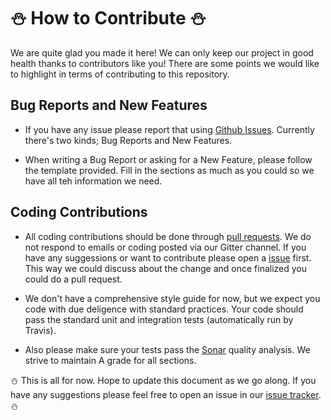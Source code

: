 # :snowman: How to Contribute :snowman:

We are quite glad you made it here! We can only keep our project in good health thanks to contributors like you! There are some points
we would like to highlight in terms of contributing to this repository. 

## Bug Reports and New Features

- If you have any issue please report that using [Github Issues](https://github.com/coma123/Spring-Boot-Blog-REST-API/issues). 
Currently there's two kinds; Bug Reports and New Features. 

- When writing a Bug Report or asking for a New Feature, please follow the template provided. Fill in the sections as much as you could so 
we have all teh information we need. 

## Coding Contributions

- All coding contributions should be done through [pull requests](https://help.github.com/en/articles/creating-a-pull-request-from-a-fork). We do not respond to emails or coding posted via our Gitter channel. If you have any suggessions or want to contribute please open a [issue](https://github.com/coma123/Spring-Boot-Blog-REST-API/issues) first. This way we could discuss about the change and once finalized you could do a pull request. 

- We don't have a comprehensive style guide for now, but we expect you code with due deligence with standard practices. Your code 
should pass the standard unit and integration tests (automatically run by Travis). 

- Also please make sure your tests pass the [Sonar](https://sonarcloud.io/dashboard?id=coma123_Spring-Boot-Blog-REST-API) quality
analysis. We strive to maintain A grade for all sections.

:snowman: This is all for now. Hope to update this document as we go along. If you have any suggestions please feel free to open
an issue in our [issue tracker](https://github.com/coma123/Spring-Boot-Blog-REST-API/issues). :snowman:
